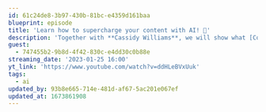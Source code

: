 ```yaml
---
id: 61c24de8-3b97-430b-81bc-e4359d161baa
blueprint: episode
title: 'Learn how to supercharge your content with AI! 🤖'
description: 'Together with **Cassidy Williams**, we will show what [Contenda](https://contenda.co/) is, how it can help you create your content, and learn how it works under the hood.'
guest:
  - 747455b2-9b8d-4f42-830c-e4dd30c0b88e
streaming_date: '2023-01-25 16:00'
yt_link: 'https://www.youtube.com/watch?v=ddHLeBVxUuk'
tags:
  - ai
updated_by: 93b8e665-714e-481d-af67-5ac201e067ef
updated_at: 1673861908
---
```

